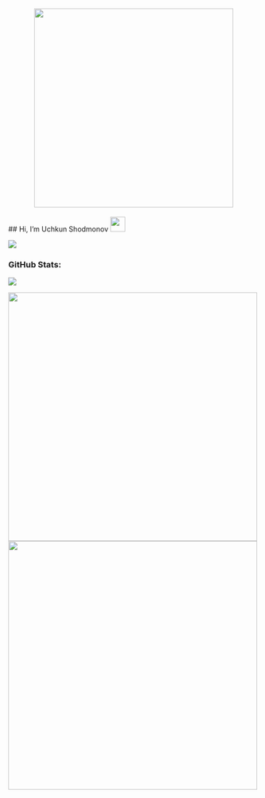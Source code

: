 <h1 align="center">
<img src="https://github.com/oHTGo/oHTGo/blob/main/images/coding.gif" width="400">
</h1>
   ## Hi, I’m Uchkun Shodmonov <img src = "https://raw.githubusercontent.com/MartinHeinz/MartinHeinz/master/wave.gif" width = 30px> 
<p>
<a href="https://github.com/DenverCoder1/readme-typing-svg"><img src="https://readme-typing-svg.herokuapp.com?&font=IBM+Plex+Sans&color=abcdef&size=20&lines=Welcome+to+my+GitHub+Profile!;I'm+a+Flutter+Developer;I'm+also+a+Software+Engineering" /></a>
</p>


### GitHub Stats:
![](https://komarev.com/ghpvc/?username=ushodmonov)

<img src="https://github-readme-stats.vercel.app/api?username=ushodmonov&show_icons=true" width="500">

<img src="https://github-readme-stats.vercel.app/api/top-langs/?username=ushodmonov&theme=light" width="500">
